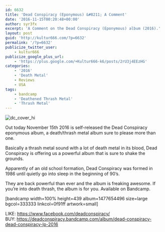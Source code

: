 ```yaml
---
id: 6632
title: 'Dead Conspiracy (Eponymous) &#8211; A Comment'
date: '2016-11-15T00:20:48+00:00'
author: syr3fx
excerpt: 'A Comment on the Dead Conspiracy (Eponymous) album (2016).'
layout: post
guid: 'http://kultur666.com/?p=6632'
permalink: '/?p=6632'
publicize_twitter_user:
    - kultur666
publicize_google_plus_url:
    - 'https://plus.google.com/+Kultur666-k6/posts/2rU3j4EEzHG'
categories:
    - '2016'
    - 'Death Metal'
    - Reviews
    - USA
tags:
    - bandcamp
    - 'Deathened Thrash Metal'
    - 'Thrash Metal'
---
```


![dc_cover_hi](http://localhost:8080/wp-content/uploads/2016/11/dc_cover_hi.jpg)

Out today November 15th 2016 is self-released the Dead Conspiracy eponymous album, a death/thrash metal album sure to please more than one.

Basically a thrash metal sound with a lot of death metal in its blood, Dead Conspiracy is offering us a powerful album that is sure to shake the grounds.

Apparently of an old school formation, Dead Conspiracy was formed in 1986 until quietly go into sleep in the beginning of 90’s.

They are back powerful than ever and the album is freaking awesome. If you’re into death thrash, the album is for you. Available on Bandcamp.

\[bandcamp width=100% height=439 album=1477654496 size=large bgcol=333333 linkcol=0f91ff artwork=small\]

LIKE: <https://www.facebook.com/deadconspiracy/>  
BUY: <https://deadconspiracy.bandcamp.com/album/dead-conspiracy-dead-conspiracy-lp-2016>